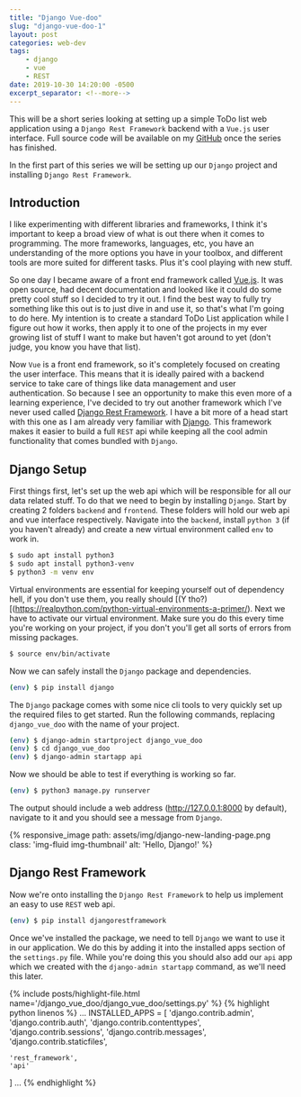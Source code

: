 ```yaml
---
title: "Django Vue-doo"
slug: "django-vue-doo-1"
layout: post
categories: web-dev
tags: 
    - django
    - vue
    - REST
date: 2019-10-30 14:20:00 -0500
excerpt_separator: <!--more-->
---
```


This will be a short series looking at setting up a simple ToDo list web application using a `Django Rest Framework` backend with a `Vue.js` user interface. Full source code will be available on my [GitHub](https://github.com/tombloor) once the series has finished.

In the first part of this series we will be setting up our `Django` project and installing `Django Rest Framework`.

<!--more-->

## Introduction

I like experimenting with different libraries and frameworks, I think it's important to keep a broad view of what is out there when it comes to programming. The more frameworks, languages, etc, you have an understanding of the more options you have in your toolbox, and different tools are more suited for different tasks. Plus it's cool playing with new stuff.

So one day I became aware of a front end framework called [Vue.js](https://vuejs.org/). It was open source, had decent documentation and looked like it could do some pretty cool stuff so I decided to try it out. I find the best way to fully try something like this out is to just dive in and use it, so that's what I'm going to do here. My intention is to create a standard ToDo List application while I figure out how it works, then apply it to one of the projects in my ever growing list of stuff I want to make but haven't got around to yet (don't judge, you know you have that list).

Now `Vue` is a front end framework, so it's completely focused on creating the user interface. This means that it is ideally paired with a backend service to take care of things like data management and user authentication. So because I see an opportunity to make this even more of a learning experience, I've decided to try out another framework which I've never used called [Django Rest Framework](https://www.django-rest-framework.org/). I have a bit more of a head start with this one as I am already very familiar with [Django](https://www.djangoproject.com/). This framework makes it easier to build a full `REST` api while keeping all the cool admin functionality that comes bundled with `Django`.

## Django Setup

First things first, let's set up the web api which will be responsible for all our data related stuff. To do that we need to begin by installing `Django`. Start by creating 2 folders `backend` and `frontend`. These folders will hold our web api and vue interface respectively. Navigate into the `backend`, install `python 3` (if you haven't already) and create a new virtual environment called `env` to work in.

```sh
$ sudo apt install python3
$ sudo apt install python3-venv
$ python3 -m venv env
```

Virtual environments are essential for keeping yourself out of dependency hell, if you don't use them, you really should [(Y tho?)[(https://realpython.com/python-virtual-environments-a-primer/). Next we have to activate our virtual environment. Make sure you do this every time you're working on your project, if you don't you'll get all sorts of errors from missing packages.

```sh
$ source env/bin/activate
```

Now we can safely install the `Django` package and dependencies.

```sh
(env) $ pip install django
```

The `Django` package comes with some nice cli tools to very quickly set up the required files to get started. Run the following commands, replacing `django_vue_doo` with the name of your project.

```sh
(env) $ django-admin startproject django_vue_doo
(env) $ cd django_vue_doo
(env) $ django-admin startapp api
```

Now we should be able to test if everything is working so far.

```sh
(env) $ python3 manage.py runserver
```

The output should include a web address (http://127.0.0.1:8000 by default), navigate to it and you should see a message from `Django`.

<div class='row'>
    <div class='col-8 mx-auto'>
        {% responsive_image path: assets/img/django-new-landing-page.png class: 'img-fluid img-thumbnail' alt: 'Hello, Django!' %}
    </div>
</div>

## Django Rest Framework

Now we're onto installing the `Django Rest Framework` to help us implement an easy to use `REST` web api. 

```sh
(env) $ pip install djangorestframework
```

Once we've installed the package, we need to tell `Django` we want to use it in our application. We do this by adding it into the installed apps section of the `settings.py` file. While you're doing this you should also add our `api` app which we created with the `django-admin startapp` command, as we'll need this later.

{% include posts/highlight-file.html name='/django_vue_doo/django_vue_doo/settings.py' %}
{% highlight python linenos %}
...
INSTALLED_APPS = [
    'django.contrib.admin',
    'django.contrib.auth',
    'django.contrib.contenttypes',
    'django.contrib.sessions',
    'django.contrib.messages',
    'django.contrib.staticfiles',

    'rest_framework',
    'api'
]
...
{% endhighlight %}
